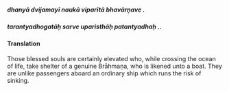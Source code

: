 ##### dhanyā dvijamayī naukā viparītā bhavārṇave .
##### tarantyadhogatāḥ sarve uparisthāḥ patantyadhaḥ ..

#### Translation

Those blessed souls are certainly elevated who, while crossing the ocean of life, take shelter of a genuine Brāhmaṇa, who is likened unto a boat. They are unlike passengers aboard an ordinary ship which runs the risk of sinking.